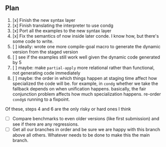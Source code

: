 Plan
----

1. [x] Finish the new syntax layer
2. [x] Finish translating the interpreter to use condg
3. [x] Port all the examples to the new syntax layer
4. [x] Fix the semantics of now inside later conde. I know how, but there's some code to write.
5. [ ] ideally: wrote one more compile-goal macro to generate the dynamic version from the staged version
6. [ ] see if the examples still work well given the dynamic code generated by 5
7. [ ] maybe: make `partial-apply` more relational rather than functional, not generating code immediately
8. [ ] maybe: the order in which things happen at staging time affect how specialized the code will be. for example, in `condg` whether we take the fallback depends on when unification happens. basically, the fair conjunction problem affects how much specialization happens. re-order `condg`s running to a fixpoint.

Of these, steps 4 and 6 are the only risky or hard ones I think

- [ ] Compare benchmarks to even older versions (like first submission) and see if there are any regressions.
- [ ] Get all our branches in order and be sure we are happy with this branch above all others. Whatever needs to be done to make this the main branch.

